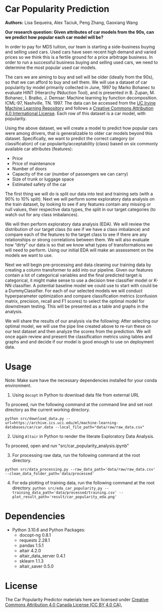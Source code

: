 # Car Popularity Prediction

**Authors:** Lisa Sequeira, Alex Taciuk, Peng Zhang, Gaoxiang Wang

**Our research question: Given attributes of car models from the 90s, can we predict how popular each car model will be?**

In order to pay for MDS tuition, our team is starting a side-business buying and selling used cars.  Used cars have seen recent high demand and varied prices so we think this is a fertile ground for a price arbitrage business. In order to run a successful business buying and selling used cars, we need to determine the most popular used car models. 

The cars we are aiming to buy and sell will be older (ideally from the 90s), so that we can afford to buy and sell them. We will use a dataset of car popularity by model primarily collected in June, 1997 by Marko Bohanec to evaluate HINT (Hierarchy INduction Tool), and is presented in B. Zupan, M. Bohanec, I. Bratko, J. Demsar: Machine learning by function decomposition. ICML-97, Nashville, TN. 1997. The data can be accessed from the [UC Irvine Machine Learning Repository](https://archive-beta.ics.uci.edu/dataset/19/car+evaluation) and follows a [Creative Commons Attribution 4.0 International License](https://creativecommons.org/licenses/by/4.0/legalcode). Each row of this dataset is a car model, with popularity. 

Using the above dataset, we will create a model to predict how popular cars were among drivers, that is generalizable to older car models beyond this dataset.  Specifically, we want to predict the correct category (or classification) of car popularity/acceptability (class) based on six commonly available  car attributes (features):
* Price
* Price of maintenance
* Number of doors
* Capacity of the car (number of passengers we can carry)
* Size of trunk or luggage space
* Estimated safety of the car  


The first thing we will do is split our data into test and training sets (with a 90% to 10% split). Next we will perform some exploratory data analysis on the train dataset, by looking to see if any features contain any missing or null values, their respective data types, the split in our target categories (to watch out for any class imbalances). 

We will then perform exploratory data analysis (EDA). We will review the distribution of our target class (to see if we have a class imbalance) and compare each of the features to the target class to see if there are any relationships or strong correlations between them. We will also evaluate how “dirty” our data is so that we know what types of transformations we will need to perform. Using our initial EDA will make an assessment on the models we want to use. 

Next we will begin pre-processing and data cleaning our training data by creating a column transformer to add into our pipeline. Given our features contain a lot of categorical variables and the final predicted target is categorical, it might make sense to use a decision tree classifier model or K-NN classifier. A potential baseline model we could use to start with could be a DummyClassifier. For each of our selected models we will conduct hyperparameter optimization and compare classification metrics (confusion matrix, precision, recall and F1 scores) to select the optimal model for downstream testing. This will be presented as a table and graphs in the analysis. 

We will share the results of our analysis via the following: After selecting our optimal model, we will use the pipe line created above to re-run these on our test dataset and then analyze the scores from the prediction. We will once again review and present the classification metrics using tables and graphs and and decide if our model is good enough to use on deployment data. 



# Usage
Note: Make sure have the necessary dependencies installed for your conda environment.

1. Using `docopt` in Python to download data file from external URL 

To proceed, run the following command at the command line and set root directory as the current working directory.

`python src/download_data.py --url=https://archive.ics.uci.edu/ml/machine-learning-databases/car/car.data --local_file_path="data/raw/raw_data.csv"`

2. Using `Altair` in Python to render the literate Exploratory Data Analysis.

To proceed, open and run "src/car_popularity_analysis.ipynb"

3. For processing raw data, run the following command at the root directory.

`python src/data_processing.py --raw_data_path='data/raw/raw_data.csv' --clean_data_folder_path='data/processed'`

4. For eda plotting of training data, run the following command at the root directory.
`python src/eda_car_popularity.py --training_data_path='data/processed/training.csv' --plot_result_path='result/car_popularity_eda.png'`

# Dependencies

* Python 3.10.6 and Python Packages:
    *  docopt-ng                 0.8.1 
    *  requests                  2.28.1 
    *  pandas                    1.5.1
    *  altair                    4.2.0 
    *  altair_data_server        0.4.1
    *  sklearn                   1.1.3
    *  altair_saver              0.5.0

# License

The Car Popularity Predictor materials here are licensed under [Creative Commons Attribution 4.0 Canada License (CC BY 4.0 CA).](https://creativecommons.org/licenses/by-nc-nd/4.0/legalcode) 
